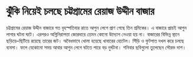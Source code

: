 # ঝুঁকি নিয়েই চলছে চট্টগ্রামের রেয়াজ উদ্দীন বাজার

চট্টগ্রামের রেয়াজ উদ্দীন বাজারে গত বৃহস্পতিবার রাতে আগুন লেগে প্রাণ গেছে তিন শ্রমিকের। এ বাজারে প্রায়ই আগুন লাগার ঘটনা ঘটে। এরপরও অগ্নিনিরাপত্তা জোরদারে তেমন কোনো উদ্যোগ নেওয়া হয় না। বাজারের বিভিন্ন স্থানে ছড়িয়ে–ছিটিয়ে রয়েছে তারের জট। অবৈধভাবে খোলা হয়েছে খাবারের হোটেল। সিঁড়ি ও ফুটপাত দখল করে চলছে ব্যবসা। ফলে যেকোনো সময় আবার আগুন লেগে ঘটতে পারে বড় দুর্ঘটনা। শনিবার ছবিগুলো তুলেছেন সৌরভ দাশ।
